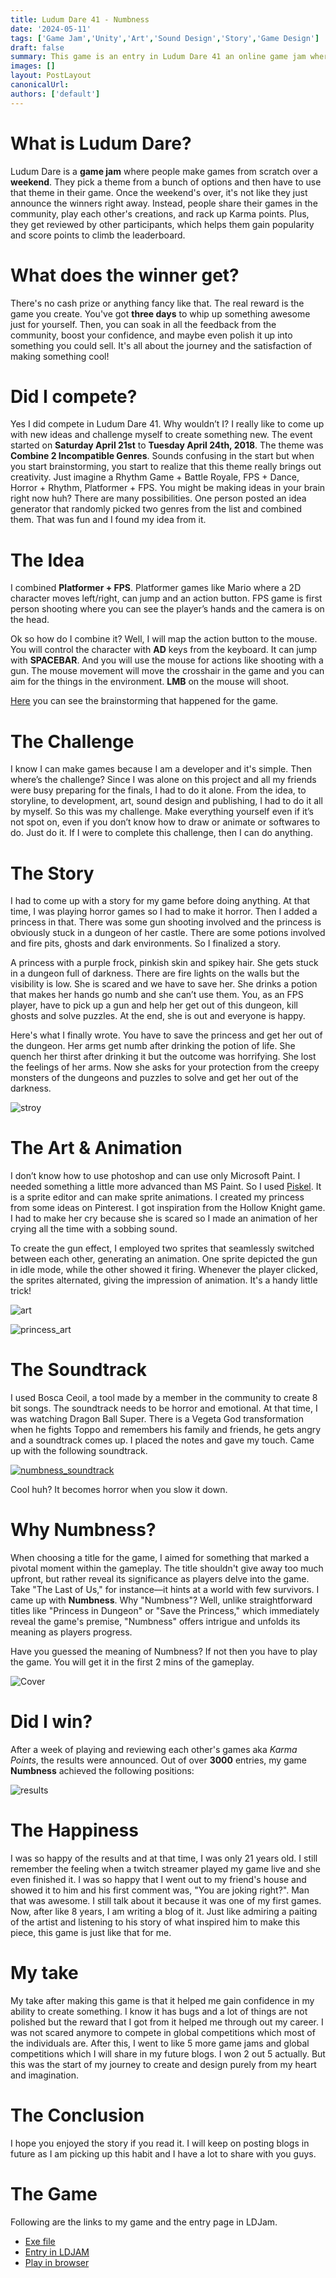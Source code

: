 ```yaml
---
title: Ludum Dare 41 - Numbness
date: '2024-05-11'
tags: ['Game Jam','Unity','Art','Sound Design','Story','Game Design']
draft: false
summary: This game is an entry in Ludum Dare 41 an online game jam where you have to make a game in 3 days on a selected theme.
images: []
layout: PostLayout
canonicalUrl:
authors: ['default']
---
```


# What is Ludum Dare?

Ludum Dare is a **game jam** where people make games from scratch over a **weekend**. They pick a theme from a bunch of options and then have to use that theme in their game. Once the weekend's over, it's not like they just announce the winners right away. Instead, people share their games in the community, play each other's creations, and rack up Karma points. Plus, they get reviewed by other participants, which helps them gain popularity and score points to climb the leaderboard.

# What does the winner get?

There's no cash prize or anything fancy like that. The real reward is the game you create. You've got **three days** to whip up something awesome just for yourself. Then, you can soak in all the feedback from the community, boost your confidence, and maybe even polish it up into something you could sell. It's all about the journey and the satisfaction of making something cool!

# Did I compete?

Yes I did compete in Ludum Dare 41. Why wouldn’t I? I really like to come up with new ideas and challenge myself to create something new. The event started on **Saturday April 21st** to **Tuesday April 24th, 2018**. The theme was **Combine 2 Incompatible Genres**. Sounds confusing in the start but when you start brainstorming, you start to realize that this theme really brings out creativity. Just imagine a Rhythm Game + Battle Royale, FPS + Dance, Horror + Rhythm, Platformer + FPS. You might be making ideas in your brain right now huh? There are many possibilities. One person posted an idea generator that randomly picked two genres from the list and combined them. That was fun and I found my idea from it.

# The Idea

I combined **Platformer + FPS**. Platformer games like Mario where a 2D character moves left/right, can jump and an action button. FPS game is first person shooting where you can see the player’s hands and the camera is on the head.

Ok so how do I combine it? Well, I will map the action button to the mouse. You will control the character with **AD** keys from the keyboard. It can jump with **SPACEBAR**. And you will use the mouse for actions like shooting with a gun. The mouse movement will move the crosshair in the game and you can aim for the things in the environment. **LMB** on the mouse will shoot.

[Here](https://docs.google.com/document/d/16D9Co-OY5_3aRj14urIs9UrAALge0xsu/edit?usp=sharing&ouid=107180224131090961968&rtpof=true&sd=true) you can see the brainstorming that happened for the game.

# The Challenge

I know I can make games because I am a developer and it's simple. Then where’s the challenge? Since I was alone on this project and all my friends were busy preparing for the finals, I had to do it alone. From the idea, to storyline, to development, art, sound design and publishing, I had to do it all by myself. So this was my challenge. Make everything yourself even if it’s not spot on, even if you don’t know how to draw or animate or softwares to do. Just do it. If I were to complete this challenge, then I can do anything.

# The Story

I had to come up with a story for my game before doing anything. At that time, I was playing horror games so I had to make it horror. Then I added a princess in that. There was some gun shooting involved and the princess is obviously stuck in a dungeon of her castle. There are some potions involved and fire pits, ghosts and dark environments. So I finalized a story.

A princess with a purple frock, pinkish skin and spikey hair. She gets stuck in a dungeon full of darkness. There are fire lights on the walls but the visibility is low. She is scared and we have to save her. She drinks a potion that makes her hands go numb and she can’t use them. You, as an FPS player, have to pick up a gun and help her get out of this dungeon, kill ghosts and solve puzzles. At the end, she is out and everyone is happy.

Here's what I finally wrote. You have to save the princess and get her out of the dungeon. Her arms get numb after drinking the potion of life. She quench her thirst after drinking it but the outcome was horrifying. She lost the feelings of her arms. Now she asks for your protection from the creepy monsters of the dungeons and puzzles to solve and get her out of the darkness.

![stroy](/static/images/blog/numbness_note_desc.png)

# The Art & Animation

I don’t know how to use photoshop and can use only Microsoft Paint. I needed something a little more advanced than MS Paint. So I used [Piskel](https://www.piskelapp.com/). It is a sprite editor and can make sprite animations. I created my princess from some ideas on Pinterest. I got inspiration from the Hollow Knight game. I had to make her cry because she is scared so I made an animation of her crying all the time with a sobbing sound.

To create the gun effect, I employed two sprites that seamlessly switched between each other, generating an animation. One sprite depicted the gun in idle mode, while the other showed it firing. Whenever the player clicked, the sprites alternated, giving the impression of animation. It's a handy little trick!

![art](/static/images/blog/numbness_art.png)

![princess_art](/static/images/blog/numbness_princess.png)

# The Soundtrack

I used Bosca Ceoil, a tool made by a member in the community to create 8 bit songs. The soundtrack needs to be horror and emotional. At that time, I was watching Dragon Ball Super. There is a Vegeta God transformation when he fights Toppo and remembers his family and friends, he gets angry and a soundtrack comes up. I placed the notes and gave my touch. Came up with the following soundtrack.

[![numbness_soundtrack](/static/images/blog/numbness_sound.png)](https://www.youtube.com/watch?v=0Ii-1268-L0)

Cool huh? It becomes horror when you slow it down.

# Why Numbness?

When choosing a title for the game, I aimed for something that marked a pivotal moment within the gameplay. The title shouldn't give away too much upfront, but rather reveal its significance as players delve into the game. Take "The Last of Us," for instance—it hints at a world with few survivors. I came up with **Numbness**. Why "Numbness"? Well, unlike straightforward titles like "Princess in Dungeon" or "Save the Princess," which immediately reveal the game's premise, "Numbness" offers intrigue and unfolds its meaning as players progress.

Have you guessed the meaning of Numbness? If not then you have to play the game. You will get it in the first 2 mins of the gameplay.

![Cover](/static/images/blog/numbness_cover.png)

# Did I win?

After a week of playing and reviewing each other's games aka *Karma Points*, the results were announced. Out of over **3000** entries, my game **Numbness** achieved the following positions:

![results](/static/images/blog/numbness_results.png)

# The Happiness

I was so happy of the results and at that time, I was only 21 years old. I still remember the feeling when a twitch streamer played my game live and she even finished it. I was so happy that I went out to my friend's house and showed it to him and his first comment was, "You are joking right?". Man that was awesome. I still talk about it because it was one of my first games. Now, after like 8 years, I am writing a blog of it. Just like admiring a paiting of the artist and listening to his story of what inspired him to make this piece, this game is just like that for me.

# My take

My take after making this game is that it helped me gain confidence in my ability to create something. I know it has bugs and a lot of things are not polished but the reward that I got from it helped me through out my career. I was not scared anymore to compete in global competitions which most of the individuals are. After this, I went to like 5 more game jams and global competitions which I will share in my future blogs. I won 2 out 5 actually. But this was the start of my journey to create and design purely from my heart and imagination.

# The Conclusion

I hope you enjoyed the story if you read it. I will keep on posting blogs in future as I am picking up this habit and I have a lot to share with you guys.

# The Game

Following are the links to my game and the entry page in LDJam.

- [Exe file](https://www.dropbox.com/sh/odutozutlms4xue/AACt8Fht2SwV_SS8yFS5CInza?dl=0)
- [Entry in LDJAM](https://ldjam.com/events/ludum-dare/41/numbness)
- [Play in browser](https://velocityengine7.itch.io/numbness)
